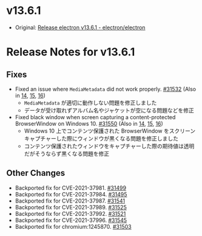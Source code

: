 # v13.6.1

- Original: [Release electron v13.6.1 - electron/electron](https://github.com/electron/electron/releases/tag/v13.6.1)

# Release Notes for v13.6.1

## Fixes

- Fixed an issue where `MediaMetadata` did not work properly. [#31532](https://github.com/electron/electron/pull/31532) (Also in [14](https://github.com/electron/electron/pull/31533), [15](https://github.com/electron/electron/pull/31534), [16](https://github.com/electron/electron/pull/31535))
  - `MediaMetadata` が適切に動作しない問題を修正しました
  - データが受け取れずアルバム名やジャケットが空になる問題などを修正
- Fixed black window when screen capturing a content-protected BrowserWindow on Windows 10. [#31550](https://github.com/electron/electron/pull/31550) (Also in [14](https://github.com/electron/electron/pull/31551), [15](https://github.com/electron/electron/pull/31385), [16](https://github.com/electron/electron/pull/31386))
  - Windows 10 上でコンテンツ保護された BrowserWindow をスクリーン キャプチャーした際にウィンドウが黒くなる問題を修正しました
  - コンテンツ保護されたウィンドウをキャプチャーした際の期待値は透明だがそうならず黒くなる問題を修正

## Other Changes

- Backported fix for CVE-2021-37981. [#31499](https://github.com/electron/electron/pull/31499)
- Backported fix for CVE-2021-37984. [#31495](https://github.com/electron/electron/pull/31495)
- Backported fix for CVE-2021-37987. [#31541](https://github.com/electron/electron/pull/31541)
- Backported fix for CVE-2021-37989. [#31525](https://github.com/electron/electron/pull/31525)
- Backported fix for CVE-2021-37992. [#31521](https://github.com/electron/electron/pull/31521)
- Backported fix for CVE-2021-37996. [#31545](https://github.com/electron/electron/pull/31545)
- Backported fix for chromium:1245870. [#31503](https://github.com/electron/electron/pull/31503)
